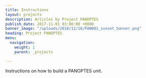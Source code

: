 ```yaml
---
title: Instructions
layout: projects
description: Articles by Project PANOPTES
publish_date: 2017-11-01 03:00:00 +0000
banner_image: "/uploads/2018/12/16/PAN001_sunset_banner.png"
heading: Project PANOPTES
menu:
  navigation:
    weight: 1
    parent: _projects

---
```

Instructions on how to build a PANOPTES unit.